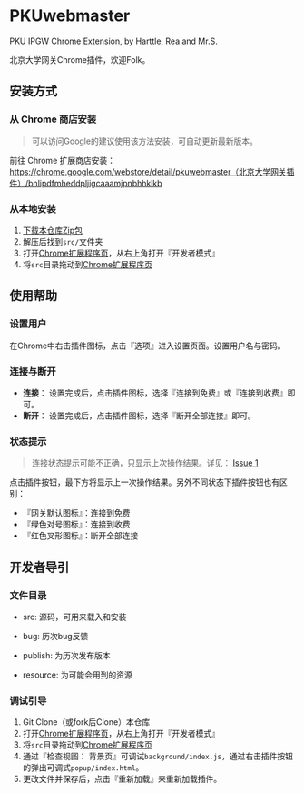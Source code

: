 # PKUwebmaster

PKU IPGW Chrome Extension, by Harttle, Rea and Mr.S. 

北京大学网关Chrome插件，欢迎Folk。

## 安装方式

### 从 Chrome 商店安装

> 可以访问Google的建议使用该方法安装，可自动更新最新版本。

前往 Chrome 扩展商店安装：https://chrome.google.com/webstore/detail/pkuwebmaster（北京大学网关插件）/bnlipdfmheddpljigcaaamjpnbhhklkb

### 从本地安装

1. [下载本仓库Zip包][zip]
2. 解压后找到`src/`文件夹
3. 打开[Chrome扩展程序页][ext]，从右上角打开『开发者模式』
4. 将`src`目录拖动到[Chrome扩展程序页][ext]

## 使用帮助

### 设置用户

在Chrome中右击插件图标，点击『选项』进入设置页面。设置用户名与密码。

### 连接与断开

* **连接**： 设置完成后，点击插件图标，选择『连接到免费』或『连接到收费』即可。
* **断开**： 设置完成后，点击插件图标，选择『断开全部连接』即可。

### 状态提示

> 连接状态提示可能不正确，只显示上次操作结果。详见： [Issue 1][is1]

点击插件按钮，最下方将显示上一次操作结果。另外不同状态下插件按钮也有区别：

* 『网关默认图标』：连接到免费
* 『绿色对号图标』：连接到收费
* 『红色叉形图标』：断开全部连接

## 开发者导引

### 文件目录

* src: 源码，可用来载入和安装

* bug: 历次bug反馈

* publish: 为历次发布版本

* resource: 为可能会用到的资源

### 调试引导

1. Git Clone（或fork后Clone）本仓库
2. 打开[Chrome扩展程序页][ext]，从右上角打开『开发者模式』
3. 将`src`目录拖动到[Chrome扩展程序页][ext]
4. 通过『检查视图： 背景页』可调试`background/index.js`，通过右击插件按钮的弹出可调式`popup/index.html`。
5. 更改文件并保存后，点击『重新加载』来重新加载插件。

[ext]: chrome://extensions/
[zip]: https://github.com/pku-birdmen/pkuwebmaster/archive/master.zip
[is1]: https://github.com/pku-birdmen/pkuwebmaster/issues/1

